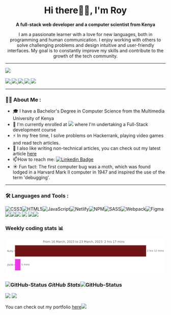 <!-- Banner Image -->

<h1 align ="center"> Hi there👋🏿, I'm Roy</h1>

 **<p align = "center"> A full-stack web developer and a computer scientist from Kenya</p>**
 <p align ="center">I am a passionate learner with a love for new languages, both in programming and human communication. I enjoy working with others to solve challenging problems and design intuitive and user-friendly interfaces. My goal is to constantly improve my skills and contribute to the growth of the tech community.</p>
 
***

<img src="https://komarev.com/ghpvc/?username=RoyJumah&style=flat-square&color=6cd63e">
<p align="left"><a href="https://twitter.com/_royissues" target="_blank" rel="noreferrer">
    <img src="https://img.shields.io/twitter/follow/_royissues?logo=twitter&style=for-the-badge&color=0077B5&labelColor=000000">
  </a>
  <a href="https://www.linkedin.com/in/roy-jumah/">
    <img src="https://img.shields.io/badge/LinkedIn-0077B5?style=for-the-badge&logo=linkedin&logoColor=white">
  </a>
  <a href="https://linktr.ee/roy_jumah"> 
   <img src = "https://img.shields.io/badge/linktree-1de9b6?style=for-the-badge&logo=linktree&logoColor=white">
  </a>
  
  <a href="https://www.instagram.com/roy_jumah/"> 
  <img src = "https://img.shields.io/badge/Instagram-%23E4405F.svg?style=for-the-badge&logo=Instagram&logoColor=white">
  </a>
  <a href = "https://medium.com/@royjumah17">
  <img src = "https://img.shields.io/badge/Medium-12100E?style=for-the-badge&logo=medium&logoColor=white">
  </a>
</p>

***
### :man_technologist: About Me :
- :mortar_board: I have a Bachelor's Degree in Computer Science from the Multimedia University of Kenya
- :seedling: I'm currently enrolled at ![](https://img.shields.io/badge/Microverse-blueviolet) where I'm undertaking a Full-Stack development course
- :zap: In my free time, I solve problems on Hackerrank, playing video games and read tech articles.
- :page_facing_up: I also like writing non-technical articles, you can check out my latest article [here](https://medium.com/@royjumah17/conquer-your-inner-critic-understanding-and-coping-with-imposter-syndrome-8af894553a3e)
- :mailbox:How to reach me: [![Linkedin Badge](https://img.shields.io/badge/-kakbar-blue?style=flat&logo=Linkedin&logoColor=white)](https://www.linkedin.com/in/roy-jumah/)
- :sunny: Fun fact: The first computer bug was a moth, which was found lodged in a Harvard Mark II computer in 1947 and inspired the use of the term 'debugging'.
***

### :hammer_and_wrench: Languages and Tools :  
<p><img src="https://img.shields.io/badge/css3-%231572B6.svg?style=for-the-badge&amp;logo=css3&amp;logoColor=white" alt="CSS3"><img src="https://img.shields.io/badge/html5-%23E34F26.svg?style=for-the-badge&amp;logo=html5&amp;logoColor=white" alt="HTML5"><img src="https://img.shields.io/badge/javascript-%23323330.svg?style=for-the-badge&amp;logo=javascript&amp;logoColor=%23F7DF1E" alt="JavaScript"><img src="https://img.shields.io/badge/netlify-%23000000.svg?style=for-the-badge&amp;logo=netlify&amp;logoColor=#00C7B7" alt="Netlify"><img src="https://img.shields.io/badge/NPM-%23000000.svg?style=for-the-badge&amp;logo=npm&amp;logoColor=white" alt="NPM"><img src="https://img.shields.io/badge/SASS-hotpink.svg?style=for-the-badge&amp;logo=SASS&amp;logoColor=white" alt="SASS"><img src="https://img.shields.io/badge/webpack-%238DD6F9.svg?style=for-the-badge&amp;logo=webpack&amp;logoColor=black" alt="Webpack"><img src="https://img.shields.io/badge/figma-%23F24E1E.svg?style=for-the-badge&amp;logo=figma&amp;logoColor=white" alt="Figma"><img src = "https://img.shields.io/badge/tailwindcss-%2338B2AC.svg?style=for-the-badge&logo=tailwind-css&logoColor=white"><img src ="https://img.shields.io/badge/-ReactJs-61DAFB?logo=react&logoColor=white&style=for-the-badge" /><img src ="https://img.shields.io/badge/Bootstrap-563D7C?style=for-the-badge&logo=bootstrap&logoColor=white" />
<img src = "https://img.shields.io/badge/Redux-593D88?style=for-the-badge&logo=redux&logoColor=white " /> <img src = "https://img.shields.io/badge/PostgreSQL-316192?style=for-the-badge&logo=postgresql&logoColor=white" /><img src ="https://img.shields.io/badge/Ruby-CC342D?style=for-the-badge&logo=ruby&logoColor=white" />
  
</p>

### Weekly coding stats :bar_chart:
<img
  src="https://github.com/RoyJumah/RoyJumah/blob/main/images/stat.svg"
  alt="Roy Wakatime Activity"
/>
<!-- <img
  src="https://github.com/avinal/avinal/blob/main/images/stat.svg"
  alt="Avinal WakaTime Activity"
/>**** -->
<h3 align="left" position ="relative">
 <img src="https://media.giphy.com/media/8UHRm5oY4k4FDxq5QG/giphy.gif" width="30px" alt="GitHub-Status"/>&nbsp;<i><b>GitHub Stats</b></i><img src="https://media.giphy.com/media/8UHRm5oY4k4FDxq5QG/giphy.gif" width="30px" alt="GitHub-Status"/></h3>
<p align= "left" position = "absolute">
  <img height= "150" src="https://github-readme-stats.vercel.app/api?username=RoyJumah&theme=react&show_icons=true&include_all_commits=true" />
  <img height= "150" src="https://github-readme-stats.vercel.app/api/top-langs/?username=RoyJumah&theme=react&layout=compact" />
</p>


<p>You can check out my portfolio <a href="https://royjumah.github.io/My-portfolio/">here</a><img src="https://media.giphy.com/media/xlQRcbI4n7oz79wICR/giphy.gif" width="30"></p>
